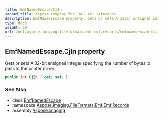 ```yaml
---
title: EmfNamedEscape.CjIn
second_title: Aspose.Imaging for .NET API Reference
description: EmfNamedEscape property. Gets or sets A 32bit unsigned integer specifying the number of bytes to pass to the printer driver
type: docs
weight: 30
url: /net/aspose.imaging.fileformats.emf.emf.records/emfnamedescape/cjin/
---
```

## EmfNamedEscape.CjIn property

Gets or sets A 32-bit unsigned integer specifying the number of bytes to pass to the printer driver.

```csharp
public int CjIn { get; set; }
```

### See Also

* class [EmfNamedEscape](../)
* namespace [Aspose.Imaging.FileFormats.Emf.Emf.Records](../../emfnamedescape/)
* assembly [Aspose.Imaging](../../../)


